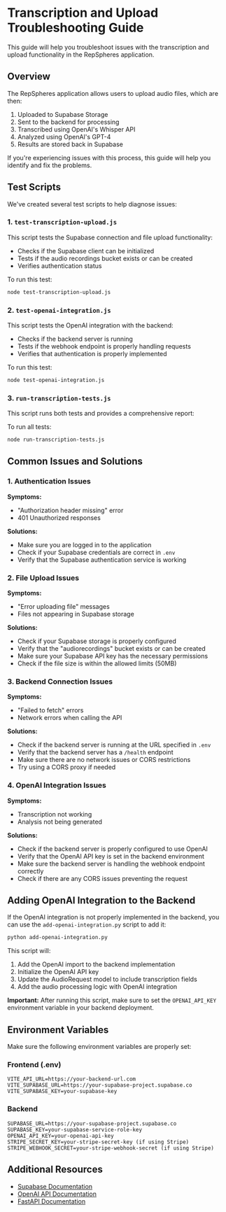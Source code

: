 # Transcription and Upload Troubleshooting Guide

This guide will help you troubleshoot issues with the transcription and upload functionality in the RepSpheres application.

## Overview

The RepSpheres application allows users to upload audio files, which are then:
1. Uploaded to Supabase Storage
2. Sent to the backend for processing
3. Transcribed using OpenAI's Whisper API
4. Analyzed using OpenAI's GPT-4
5. Results are stored back in Supabase

If you're experiencing issues with this process, this guide will help you identify and fix the problems.

## Test Scripts

We've created several test scripts to help diagnose issues:

### 1. `test-transcription-upload.js`

This script tests the Supabase connection and file upload functionality:
- Checks if the Supabase client can be initialized
- Tests if the audio recordings bucket exists or can be created
- Verifies authentication status

To run this test:
```bash
node test-transcription-upload.js
```

### 2. `test-openai-integration.js`

This script tests the OpenAI integration with the backend:
- Checks if the backend server is running
- Tests if the webhook endpoint is properly handling requests
- Verifies that authentication is properly implemented

To run this test:
```bash
node test-openai-integration.js
```

### 3. `run-transcription-tests.js`

This script runs both tests and provides a comprehensive report:

To run all tests:
```bash
node run-transcription-tests.js
```

## Common Issues and Solutions

### 1. Authentication Issues

**Symptoms:**
- "Authorization header missing" error
- 401 Unauthorized responses

**Solutions:**
- Make sure you are logged in to the application
- Check if your Supabase credentials are correct in `.env`
- Verify that the Supabase authentication service is working

### 2. File Upload Issues

**Symptoms:**
- "Error uploading file" messages
- Files not appearing in Supabase storage

**Solutions:**
- Check if your Supabase storage is properly configured
- Verify that the "audiorecordings" bucket exists or can be created
- Make sure your Supabase API key has the necessary permissions
- Check if the file size is within the allowed limits (50MB)

### 3. Backend Connection Issues

**Symptoms:**
- "Failed to fetch" errors
- Network errors when calling the API

**Solutions:**
- Check if the backend server is running at the URL specified in `.env`
- Verify that the backend server has a `/health` endpoint
- Make sure there are no network issues or CORS restrictions
- Try using a CORS proxy if needed

### 4. OpenAI Integration Issues

**Symptoms:**
- Transcription not working
- Analysis not being generated

**Solutions:**
- Check if the backend server is properly configured to use OpenAI
- Verify that the OpenAI API key is set in the backend environment
- Make sure the backend server is handling the webhook endpoint correctly
- Check if there are any CORS issues preventing the request

## Adding OpenAI Integration to the Backend

If the OpenAI integration is not properly implemented in the backend, you can use the `add-openai-integration.py` script to add it:

```bash
python add-openai-integration.py
```

This script will:
1. Add the OpenAI import to the backend implementation
2. Initialize the OpenAI API key
3. Update the AudioRequest model to include transcription fields
4. Add the audio processing logic with OpenAI integration

**Important:** After running this script, make sure to set the `OPENAI_API_KEY` environment variable in your backend deployment.

## Environment Variables

Make sure the following environment variables are properly set:

### Frontend (.env)
```
VITE_API_URL=https://your-backend-url.com
VITE_SUPABASE_URL=https://your-supabase-project.supabase.co
VITE_SUPABASE_KEY=your-supabase-key
```

### Backend
```
SUPABASE_URL=https://your-supabase-project.supabase.co
SUPABASE_KEY=your-supabase-service-role-key
OPENAI_API_KEY=your-openai-api-key
STRIPE_SECRET_KEY=your-stripe-secret-key (if using Stripe)
STRIPE_WEBHOOK_SECRET=your-stripe-webhook-secret (if using Stripe)
```

## Additional Resources

- [Supabase Documentation](https://supabase.io/docs)
- [OpenAI API Documentation](https://platform.openai.com/docs/api-reference)
- [FastAPI Documentation](https://fastapi.tiangolo.com/)
